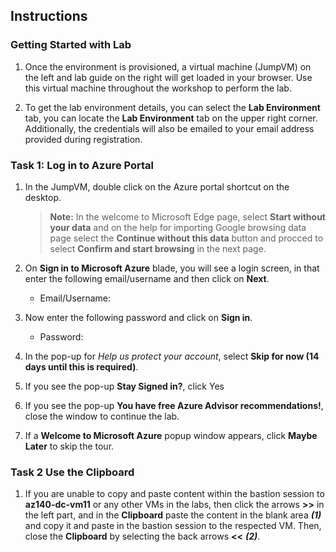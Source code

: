 ## Instructions

### Getting Started with Lab

1. Once the environment is provisioned, a virtual machine (JumpVM) on the left and lab guide on the right will get loaded in your browser. Use this virtual machine throughout the workshop to perform the lab.

1. To get the lab environment details, you can select the **Lab Environment** tab, you can locate the **Lab Environment** tab on the upper right corner. Additionally, the credentials will also be emailed to your email address provided during registration.

### Task 1: Log in to Azure Portal

1. In the JumpVM, double click on the Azure portal shortcut on the desktop.
   
    > **Note:** In the welcome to Microsoft Edge page, select **Start without your data** and on the help for importing Google browsing data page select the **Continue without this data** button and procced to select **Confirm and start browsing** in the next page.

1. On **Sign in to Microsoft Azure** blade, you will see a login screen, in that enter the following email/username and then click on **Next**. 
   * Email/Username: <inject key="AzureAdUserEmail"></inject>

1. Now enter the following password and click on **Sign in**.
   * Password: <inject key="AzureAdUserPassword"></inject>
   
1. In the pop-up for *Help us protect your account*, select **Skip for now (14 days until this is required)**.

1. If you see the pop-up **Stay Signed in?**, click Yes

1. If you see the pop-up **You have free Azure Advisor recommendations!**, close the window to continue the lab.

1. If a **Welcome to Microsoft Azure** popup window appears, click **Maybe Later** to skip the tour.

### Task 2 Use the Clipboard

1. If you are unable to copy and paste content within the bastion session to **az140-dc-vm11** or any other VMs in the  labs, then click the arrows **>>** in the left part, and in the **Clipboard** paste the content in the blank area ***(1)*** and copy it and paste in the bastion session to the respected VM. Then, close the **Clipboard** by selecting the back arrows **<<** ***(2)***.


       
